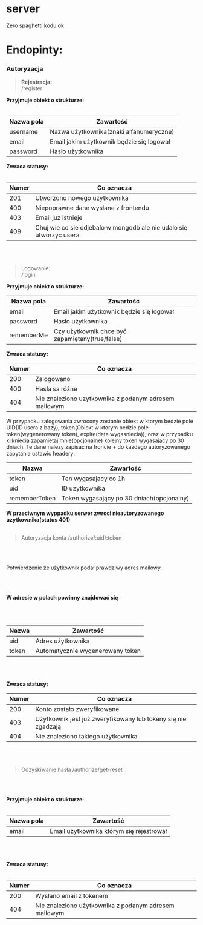 # server
Zero spaghetti kodu ok

# Endopinty:<br>

### Autoryzacja

> **Rejestracja:**<br>
  /register<br>

**Przyjmuje obiekt o strukturze:**<br><br>

| Nazwa pola | Zawartość |
| ----- | --------- |
| username | Nazwa użytkownika(znaki alfanumeryczne) |
| email | Email jakim użytkownik będzie się logował |
| password | Hasło użytkownika |

**Zwraca statusy:**<br><br>

| Numer | Co oznacza |
| ----- | ---------- |
| 201 | Utworzono nowego uzytkownika |
| 400 | Niepoprawne dane wysłane z frontendu |
| 403 | Email juz istnieje |
| 409 | Chuj wie co sie odjebalo w mongodb ale nie udalo sie utworzyc usera |

<br><br>

> Logowanie:<br>
  /login

**Przyjmuje obiekt o strukturze:**<br>

| Nazwa pola | Zawartość |
| ----- | --------- |
| email | Email jakim użytkownik będzie się logował |
| password | Hasło użytkownika |
| rememberMe | Czy użytkownik chce być zapamiętany(true/false) |


**Zwraca statusy:**<br>

| Numer | Co oznacza |
| ----- | ---------- |
| 200 | Zalogowano |
| 400 | Hasla sa różne |
| 404 | Nie znaleziono uzytkownika z podanym adresem mailowym |

W przypadku zalogowania zwrocony zostanie obiekt w ktorym bedzie pole UID(ID usera z bazy), token(Obiekt w ktorym bedzie pole token(wygenerowany token), expire(data wygasniecia)), oraz w przypadku klikniecia zapamietaj mnie(opcjonalne) kolejny token wygasajacy po 30 dniach. Te dane nalezy zapisac na froncie + do kazdego autoryzowanego zapytania ustawic headery:<br>

| Nazwa | Zawartość |
| ----- | --------- |
| token | Ten wygasajacy co 1h |
| uid | ID uzytkownika |
| rememberToken | Token wygasający po 30 dniach(opcjonalny) |

**W przeciwnym wyppadku serwer zwroci nieautoryzowanego uzytkownika(status 401)**
<br><br>

>Autoryzacja konta
>/authorize/:uid/:token

<br><br>

Potwierdzenie że użytkownik podał prawdziwy adres mailowy.

<br><br>

**W adresie w polach powinny znajdować się**

<br><br>

| Nazwa | Zawartość |
| ----- | --------- |
| uid | Adres użytkownika |
| token | Automatycznie wygenerowany token |

<br><br>

**Zwraca statusy:**<br>

| Numer | Co oznacza |
| ----- | ---------- |
| 200 | Konto zostało zweryfikowane |
| 403 | Użytkownik jest już zweryfikowany lub tokeny się nie zgadzają |
| 404 | Nie znaleziono takiego użytkownika |

<br><br>

>Odzyskiwanie hasła
>/authorize/get-reset

<br><br>

**Przyjmuje obiekt o strukturze:**<br><br>

| Nazwa pola | Zawartość |
| ----- | --------- |
| email | Email użytkownika którym się rejestrował |

<br><br>

**Zwraca statusy:**<br><br>

| Numer | Co oznacza |
| ----- | ---------- |
| 200 | Wysłano email z tokenem |
| 404 | Nie znaleziono użytkownika z podanym adresem mailowym |

<br><br>

